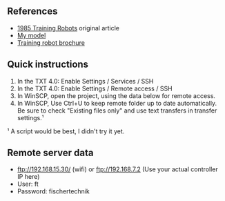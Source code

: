 
## References

- [1985 Training Robots](https://forum.ftcommunity.de/viewtopic.php?t=9026) original article
- [My model](https://forum.ftcommunity.de/viewtopic.php?f=6&t=9026&start=80#p69224)
- [Training robot brochure](https://docs.fischertechnikclub.nl/computing/32368.pdf)

## Quick instructions

1. In the TXT 4.0: Enable Settings / Services / SSH
2. In the TXT 4.0: Enable Settings / Remote access / SSH
3. In WinSCP, open the project, using the data below for remote access.
4. In WinSCP, Use Ctrl+U to keep remote folder up to date automatically. Be sure to check "Existing files only" and use text transfers in transfer settings.¹

¹ A script would be best, I didn't try it yet.

## Remote server data

- ftp://192.168.15.30/ (wifi) or ftp://192.168.7.2 (Use your actual controller IP here)
- User: ft
- Password: fischertechnik
